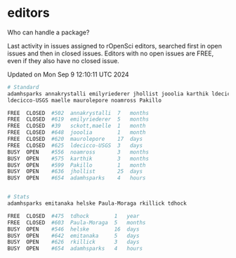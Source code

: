 # editors

Who can handle a package?

Last activity in issues assigned to rOpenSci editors, searched first in open
issues and then in closed issues. Editors with no open issues are FREE, even if
they also have no closed issue.


Updated on Mon Sep 9 12:10:11 UTC 2024

```bash
# Standard
adamhsparks annakrystalli emilyriederer jhollist jooolia karthik ldecicco
ldecicco-USGS maelle maurolepore noamross Pakillo

FREE  CLOSED  #502  annakrystalli  7   months
FREE  CLOSED  #619  emilyriederer  5   months
FREE  CLOSED  #39   sckott,maelle  1   month
FREE  CLOSED  #648  jooolia        1   month
FREE  CLOSED  #620  maurolepore    17  days
FREE  CLOSED  #625  ldecicco-USGS  3   days
BUSY  OPEN    #556  noamross       3   months
BUSY  OPEN    #575  karthik        3   months
BUSY  OPEN    #599  Pakillo        1   month
BUSY  OPEN    #636  jhollist       25  days
BUSY  OPEN    #654  adamhsparks    4   hours


# Stats
adamhsparks emitanaka helske Paula-Moraga rkillick tdhock

FREE  CLOSED  #475  tdhock        1   year
FREE  CLOSED  #603  Paula-Moraga  5   months
BUSY  OPEN    #546  helske        16  days
BUSY  OPEN    #642  emitanaka     5   days
BUSY  OPEN    #626  rkillick      3   days
BUSY  OPEN    #654  adamhsparks   4   hours
```
